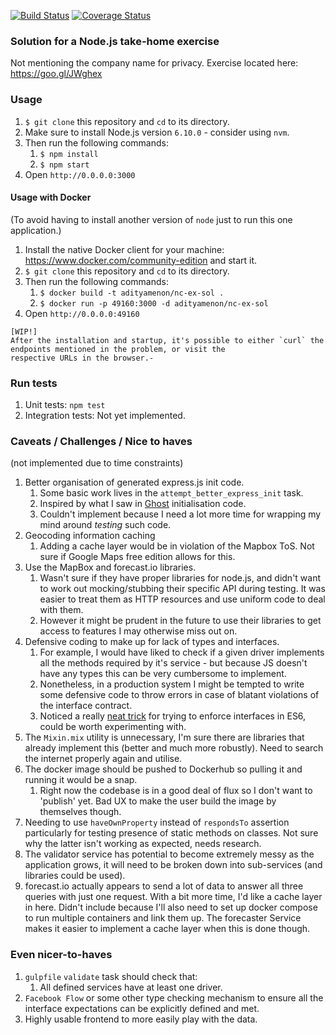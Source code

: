 [![Build Status](https://travis-ci.org/adityamenon/ncExSol.svg?branch=master)](https://travis-ci.org/adityamenon/ncExSol)
[![Coverage Status](https://coveralls.io/repos/github/adityamenon/ncExSol/badge.svg?branch=master)](https://coveralls.io/github/adityamenon/ncExSol?branch=master)

### Solution for a Node.js take-home exercise

Not mentioning the company name for privacy. Exercise located here: https://goo.gl/JWghex

### Usage

1. `$ git clone` this repository and `cd` to its directory.
2. Make sure to install Node.js version `6.10.0` - consider using `nvm`. 
3. Then run the following commands:
    1. `$ npm install`
    2. `$ npm start`
4. Open `http://0.0.0.0:3000`

#### Usage with Docker

(To avoid having to install another version of `node` just to run this one application.)

1. Install the native Docker client for your machine: https://www.docker.com/community-edition and start it.
2. `$ git clone` this repository and `cd` to its directory.
3. Then run the following commands:
    1. `$ docker build -t adityamenon/nc-ex-sol .`
    2. `$ docker run -p 49160:3000 -d adityamenon/nc-ex-sol`
4. Open `http://0.0.0.0:49160`

```
[WIP!]
After the installation and startup, it's possible to either `curl` the endpoints mentioned in the problem, or visit the 
respective URLs in the browser.- 
```

### Run tests

1. Unit tests: `npm test`
2. Integration tests: Not yet implemented.

### Caveats / Challenges / Nice to haves

(not implemented due to time constraints)

1. Better organisation of generated express.js init code.
    1. Some basic work lives in the `attempt_better_express_init` task.
    2. Inspired by what I saw in [Ghost](https://github.com/TryGhost/Ghost/blob/master/core/server/index.js) 
    initialisation code.
    3. Couldn't implement because I need a lot more time for wrapping my mind around _testing_ such code.
2. Geocoding information caching
    1. Adding a cache layer would be in violation of the Mapbox ToS. Not sure if Google Maps
       free edition allows for this. 
3. Use the MapBox and forecast.io libraries.
    1. Wasn't sure if they have proper libraries for node.js, and didn't want to work out
    mocking/stubbing their specific API during testing. It was easier to treat them as HTTP
    resources and use uniform code to deal with them.
    2. However it might be prudent in the future to use their libraries to get access to features
    I may otherwise miss out on.
4. Defensive coding to make up for lack of types and interfaces.
    1. For example, I would have liked to check if a given driver implements all the methods required
    by it's service - but because JS doesn't have any types this can be very cumbersome to implement.
    2. Nonetheless, in a production system I might be tempted to write some defensive code to throw errors
    in case of blatant violations of the interface contract.
    3. Noticed a really [neat trick](https://davidwalsh.name/es6-features#comment-507220) for trying to enforce
    interfaces in ES6, could be worth experimenting with.
5. The `Mixin.mix` utility is unnecessary, I'm sure there are libraries that already implement this (better and 
    much more robustly). Need to search the internet properly again and utilise.
6. The docker image should be pushed to Dockerhub so pulling it and running it would be a snap.
    1. Right now the codebase is in a good deal of flux so I don't want to 'publish' yet. Bad UX to
    make the user build the image by themselves though.
7. Needing to use `haveOwnProperty` instead of `respondsTo` assertion particularly for testing presence of 
    static methods on classes. Not sure why the latter isn't working as expected, needs research.
8. The validator service has potential to become extremely messy as the application grows, it will need
    to be broken down into sub-services (and libraries could be used).
9. forecast.io actually appears to send a lot of data to answer all three queries with just one request. With a bit more
    time, I'd like a cache layer in here. Didn't include because I'll also need to set up docker compose to run multiple
    containers and link them up. The forecaster Service makes it easier to implement a cache layer when this is done
    though.

### Even nicer-to-haves

1. `gulpfile` `validate` task should check that:
    1. All defined services have at least one driver.
2. `Facebook Flow` or some other type checking mechanism to ensure
    all the interface expectations can be explicitly defined and met.
3. Highly usable frontend to more easily play with the data.